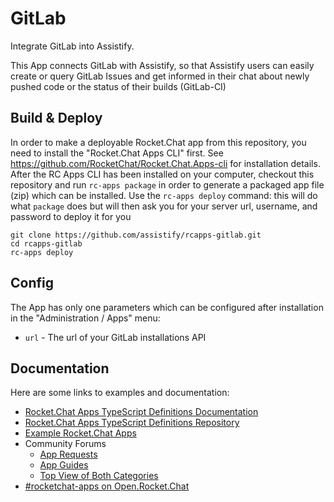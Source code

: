 # GitLab
Integrate GitLab into Assistify.

This App connects GitLab with Assistify, so that Assistify users can easily create or query GitLab Issues
and get informed in their chat about newly pushed code or the status of their builds (GitLab-CI)

## Build & Deploy
In order to make a deployable Rocket.Chat app from this repository, you need to install the "Rocket.Chat Apps CLI" first. See https://github.com/RocketChat/Rocket.Chat.Apps-cli for installation details. After the RC Apps CLI has been installed on your computer, checkout this repository and run `rc-apps package` in order to generate a packaged app file (zip) which can be installed. Use the `rc-apps deploy` command: this will do what `package` does but will then ask you for your server url, username, and password to deploy it for you

```
git clone https://github.com/assistify/rcapps-gitlab.git
cd rcapps-gitlab
rc-apps deploy
```

## Config
The App has only one parameters which can be configured after installation in the "Administration / Apps" menu:

- `url` - The url of your GitLab installations API

## Documentation
Here are some links to examples and documentation:
- [Rocket.Chat Apps TypeScript Definitions Documentation](https://rocketchat.github.io/Rocket.Chat.Apps-engine/)
- [Rocket.Chat Apps TypeScript Definitions Repository](https://github.com/RocketChat/Rocket.Chat.Apps-engine)
- [Example Rocket.Chat Apps](https://github.com/graywolf336/RocketChatApps)
- Community Forums
  - [App Requests](https://forums.rocket.chat/c/rocket-chat-apps/requests)
  - [App Guides](https://forums.rocket.chat/c/rocket-chat-apps/guides)
  - [Top View of Both Categories](https://forums.rocket.chat/c/rocket-chat-apps)
- [#rocketchat-apps on Open.Rocket.Chat](https://open.rocket.chat/channel/rocketchat-apps)
